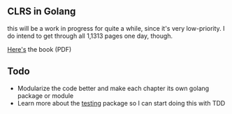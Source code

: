 ## CLRS in Golang

this will be a work in progress for quite a while, since it's very low-priority. I do intend to get through all 1,1313 pages one day, though.

[Here's](https://edutechlearners.com/download/Introduction_to_algorithms-3rd%20Edition.pdf) the book (PDF)

## Todo
- Modularize the code better and make each chapter its own golang package or module
- Learn more about the [testing](https://pkg.go.dev/testing) package so I can start doing this with TDD
